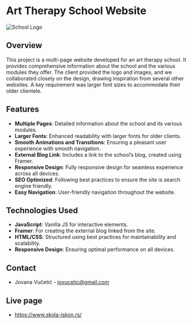# Art Therapy School Website

![School Logo](path/to/logo.png)

## Overview

This project is a multi-page website developed for an art therapy school. It provides comprehensive information about the school and the various modules they offer. The client provided the logo and images, and we collaborated closely on the design, drawing inspiration from several other websites. A key requirement was larger font sizes to accommodate their older clientele.

## Features

- **Multiple Pages**: Detailed information about the school and its various modules.
- **Larger Fonts**: Enhanced readability with larger fonts for older clients.
- **Smooth Animations and Transitions**: Ensuring a pleasant user experience with smooth navigation.
- **External Blog Link**: Includes a link to the school’s blog, created using Framer.
- **Responsive Design**: Fully responsive design for seamless experience across all devices.
- **SEO Optimized**: Following best practices to ensure the site is search engine friendly.
- **Easy Navigation**: User-friendly navigation throughout the website.

## Technologies Used

- **JavaScript**: Vanilla JS for interactive elements.
- **Framer**: For creating the external blog linked from the site.
- **HTML/CSS**: Structured using best practices for maintainability and scalability.
- **Responsive Design**: Ensuring optimal performance on all devices.

## Contact
- Jovana Vučetić - jovucetic@gmail.com

## Live page
- https://www.skola-iskon.rs/
